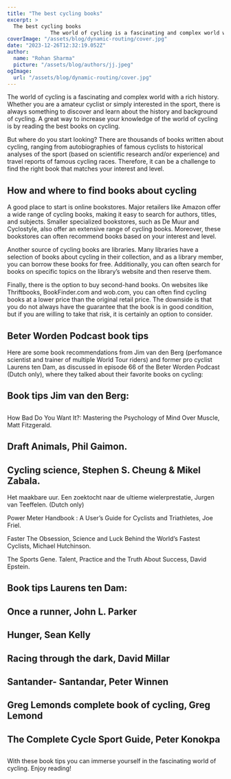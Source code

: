 ```yaml
---
title: "The best cycling books"
excerpt: >
  The best cycling books
              The world of cycling is a fascinating and complex world with a rich history. Whether you are a amateur cyclist or simply interested in the sport, there is always som
coverImage: "/assets/blog/dynamic-routing/cover.jpg"
date: "2023-12-26T12:32:19.052Z"
author:
  name: "Rohan Sharma"
  picture: "/assets/blog/authors/jj.jpeg"
ogImage:
  url: "/assets/blog/dynamic-routing/cover.jpg"
---
```


The world of cycling is a fascinating and complex world with a rich history. Whether you are a amateur cyclist or simply interested in the sport, there is always something to discover and learn about the history and background of cycling. A great way to increase your knowledge of the world of cycling is by reading the best books on cycling.


But where do you start looking? There are thousands of books written about cycling, ranging from autobiographies of famous cyclists to historical analyses of the sport (based on scientific research and/or experience) and travel reports of famous cycling races. Therefore, it can be a challenge to find the right book that matches your interest and level.


## How and where to find books about cycling

A good place to start is online bookstores. Major retailers like Amazon offer a wide range of cycling books, making it easy to search for authors, titles, and subjects. Smaller specialized bookstores, such as De Muur and Cyclostyle, also offer an extensive range of cycling books. Moreover, these bookstores can often recommend books based on your interest and level.


Another source of cycling books are libraries. Many libraries have a selection of books about cycling in their collection, and as a library member, you can borrow these books for free. Additionally, you can often search for books on specific topics on the library’s website and then reserve them.


Finally, there is the option to buy second-hand books. On websites like Thriftbooks, BookFinder.com and wob.com, you can often find cycling books at a lower price than the original retail price. The downside is that you do not always have the guarantee that the book is in good condition, but if you are willing to take that risk, it is certainly an option to consider.


## Beter Worden Podcast book tips

Here are some book recommendations from Jim van den Berg (perfomance scientist and trainer of multiple World Tour riders) and former pro cyclist Laurens ten Dam, as discussed in episode 66 of the Beter Worden Podcast (Dutch only), where they talked about their favorite books on cycling:


## Book tips Jim van den Berg:

## 

How Bad Do You Want It?: Mastering the Psychology of Mind Over Muscle, Matt Fitzgerald.


## Draft Animals, Phil Gaimon.

## Cycling science, Stephen S. Cheung & Mikel Zabala.

Het maakbare uur. Een zoektocht naar de ultieme wielerprestatie, Jurgen van Teeffelen. (Dutch only)


Power Meter Handbook : A User’s Guide for Cyclists and Triathletes, Joe Friel.


Faster The Obsession, Science and Luck Behind the World’s Fastest Cyclists, Michael Hutchinson.


The Sports Gene. Talent, Practice and the Truth About Success, David Epstein.


## 

## Book tips Laurens ten Dam:

## 

## Once a runner, John L. Parker

## Hunger, Sean Kelly

## Racing through the dark, David Millar

## Santander- Santandar, Peter Winnen

## Greg Lemonds complete book of cycling, Greg Lemond

## The Complete Cycle Sport Guide, Peter Konokpa

## 

With these book tips you can immerse yourself in the fascinating world of cycling. Enjoy reading!
